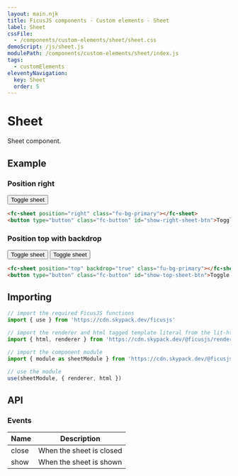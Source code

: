 ```yaml
---
layout: main.njk
title: FicusJS components - Custom elements - Sheet
label: Sheet
cssFile:
  - /components/custom-elements/sheet/sheet.css
demoScript: /js/sheet.js
modulePath: /components/custom-elements/sheet/index.js
tags:
  - customElements
eleventyNavigation:
  key: Sheet
  order: 5
---
```

# Sheet

Sheet component.

## Example

### Position right

<div class="fd-component-container">
  <fc-sheet position="right" class="fu-bg-primary"></fc-sheet>
  <button type="button" class="fc-button" id="show-right-sheet-btn">Toggle sheet</button>
</div>

```html
<fc-sheet position="right" class="fu-bg-primary"></fc-sheet>
<button type="button" class="fc-button" id="show-right-sheet-btn">Toggle sheet</button>
```

### Position top with backdrop

<div class="fd-component-container">
  <fc-sheet position="top" backdrop="true" class="fu-bg-primary">
    <button type="button" class="fc-button" id="show-top-sheet-close-btn">Toggle sheet</button>
  </fc-sheet>
  <button type="button" class="fc-button" id="show-top-sheet-btn">Toggle sheet</button>
</div>

```html
<fc-sheet position="top" backdrop="true" class="fu-bg-primary"></fc-sheet>
<button type="button" class="fc-button" id="show-top-sheet-btn">Toggle sheet</button>
```

## Importing

```js
// import the required FicusJS functions
import { use } from 'https://cdn.skypack.dev/ficusjs'

// import the renderer and html tagged template literal from the lit-html library
import { html, renderer } from 'https://cdn.skypack.dev/@ficusjs/renderers/lit-html'

// import the component module
import { module as sheetModule } from 'https://cdn.skypack.dev/@ficusjs/components/custom-elements/sheet'

// use the module
use(sheetModule, { renderer, html })
```

## API

### Events

| Name | Description |
| --- | --- |
| close | When the sheet is closed |
| show | When the sheet is shown |
